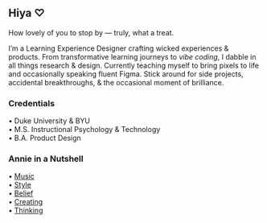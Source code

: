 ## Hiya ♡

How lovely of you to stop by — truly, what a treat.

I’m a Learning Experience Designer crafting wicked experiences & products. From transformative learning journeys to *vibe coding*, I dabble in all things research & design. Currently teaching myself to bring pixels to life and occasionally speaking fluent Figma. Stick around for side projects, accidental breakthroughs, & the occasional moment of brilliance.

### Credentials
• Duke University & BYU  
• M.S. Instructional Psychology & Technology  
• B.A. Product Design

### Annie in a Nutshell  
• [Music](https://open.spotify.com/playlist/7DXIncNeTBFUwMsNEOO0ie?si=188ab0ace79f4b12)  
• [Style](https://www.pinterest.com/anniekielebellbrown/fashion/)  
• [Belief](https://www.churchofjesuschrist.org/?lang=eng)  
• [Creating](https://anniekielebrown.webflow.io/)  
• [Thinking](https://substack.com/@anniekielebrown?utm_campaign=profile&utm_medium=profile-page)
